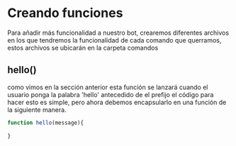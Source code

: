 # Creando funciones

Para añadir más funcionalidad a nuestro bot, crearemos diferentes archivos en los que tendremos la funcionalidad de cada
comando que querramos, estos archivos se ubicarán en la carpeta comandos

## hello()
como vimos en la sección anterior esta función se lanzará cuando el usuario ponga la palabra 'hello' antecedido de el prefijo
el código para hacer esto es simple, pero ahora debemos encapsularlo en una función de la siguiente manera.

```js
function hello(message){
    
}
```
